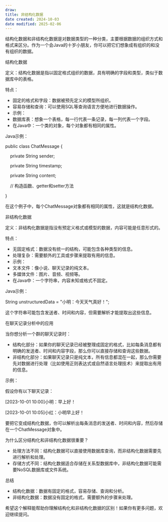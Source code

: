 ```yaml
---
draw:
title: 非结构化数据
date created: 2024-10-03
date modified: 2025-02-06
---
```


结构化数据和非结构化数据是对数据类型的一种分类，主要根据数据的组织方式和格式来区分。作为一个会Java的十岁小朋友，你可以把它们想象成有组织的和没有组织的数据。

  

结构化数据

  

定义：结构化数据是指以固定格式组织的数据，具有明确的字段和类型，类似于数据库中的表格。

  

特点：

  

- 固定的格式和字段：数据被预先定义的模型所组织。
- 容易存储和查询：可以使用SQL等查询语言方便地进行数据操作。
- 示例：
- 数据库表：想象一个表格，每一行代表一条记录，每一列代表一个字段。
- 在Java中：一个类的对象，每个对象都有相同的属性。

  

Java示例：

  

public class ChatMessage {

    private String sender;

    private String timestamp;

    private String content;

  

    // 构造函数、getter和setter方法

}

  

在这个例子中，每个ChatMessage对象都有相同的属性，这就是结构化数据。

  

非结构化数据

  

定义：非结构化数据是指没有预定义格式或模型的数据，内容可能是任意形式的。

  

特点：

  

- 无固定格式：数据没有统一的结构，可能包含各种类型的信息。
- 处理复杂：需要额外的工具或步骤来提取有用的信息。
- 示例：
- 文本文件：像小说、聊天记录的纯文本。
- 多媒体文件：图片、音频、视频等。
- 在Java中：一个字符串，内容未知或格式不固定。

  

Java示例：

  

String unstructuredData = "小明：今天天气真好！";

  

这个字符串可能包含发送者、时间和内容，但需要解析才能提取出这些信息。

  

在聊天记录分析中的应用

  

当你想分析一个群的聊天记录时：

  

- 结构化部分：如果你的聊天记录已经被整理成固定的格式，比如每条消息都有明确的发送者、时间和内容字段，那么你可以直接存储和查询这些数据。
- 非结构化部分：如果聊天记录只是纯文本，所有信息都混在一起，那么你需要先对数据进行处理（比如使用正则表达式或自然语言处理技术）来提取出有用的信息。

  

示例：

  

假设你有以下聊天记录：

  

[2023-10-01 10:00]小明：早上好！

[2023-10-01 10:05]小红：小明早上好！

  

要把它变成结构化数据，你可以解析出每条消息的发送者、时间和内容，然后存储在一个ChatMessage对象中。

  

为什么区分结构化和非结构化数据很重要？

  

- 处理方法不同：结构化数据可以直接使用数据库查询，而非结构化数据需要先进行解析和处理。
- 存储方式不同：结构化数据适合存储在关系型数据库中，非结构化数据可能需要NoSQL数据库或文件系统。

  

总结

  

- 结构化数据：数据有固定的格式，容易存储、查询和分析。
- 非结构化数据：数据没有固定的格式，需要额外的步骤来处理。

  

希望这个解释能帮助你理解结构化和非结构化数据的区别！如果你有更多问题，欢迎继续提问。
